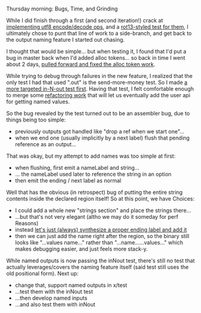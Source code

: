Thursday morning: Bugs, Time, and Grinding

While I did finish through a first (and second iteration!) crack at
[implementing utf8 encode/decode ops][d3cd2796], and a [rot13-styled test for
them][158b7df9], I ultimately chose to punt that line of work to a side-branch,
and get back to the output naming feature I started out chasing.

I thought that would be simple... but when testing it, I found that I'd put a
bug in master back when I'd added alloc tokens... so back in time I went about
2 days, [pulled forward and fixed the alloc token work][2b63cb3b].

While trying to debug through failures in the new feature, I realized that the
only test I had that used ".out" is the send-more-money test. So I made [a more
targeted in-N-out test first][b206f9b7]. Having that test, I felt comfortable
enough to merge some [refactoring work][e362923c] that will let us eventually
add the user api for getting named values.

So the bug revealed by the test turned out to be an assembler bug, due to
things being too simple:
- previously outputs got handled like "drop a ref when we start one"...
- when we end one (usually implicitly by a next label) flush that pending
  reference as an output...

That was okay, but my attempt to add names was too simple at first:
- when flushing, first emit a nameLabel and string...
- ... the nameLabel used later to reference the string in an option
- then emit the ending / next label as normal

Well that has the obvious (in retrospect) bug of putting the entire string
contents inside the declared region itself! So at this point, we have Choices:
- I could add a whole new "strings section" and place the strings there...
- ...but that's not very elegant (altho we may do it someday for perf Reasons)
- instead [let's just (always) synthesize a proper ending label and add it][327e00aa]
- then we can just add the name right after the region, so the binary still
  looks like "...values name..." rather than "...name......values..." which
  makes debugging easier, and just feels more stack-y.

While named outputs is now passing the inNout test, there's still no test that
actually leverages/covers the naming feature itself (said test still uses the
old positional form). Next up:
- change that, support named outputs in x/test
- ...test them with the inNout test
- ...then develop named inputs
- ...and also test them with inNout

[2b63cb3b]: https://github.com/jcorbin/stackvm/commit/2b63cb3b3a9bbd817a0851bed7e992e91b76f2b6
[b206f9b7]: https://github.com/jcorbin/stackvm/commit/b206f9b74f27f5d15c81c98ccb9a7a3a90ad0911
[e362923c]: https://github.com/jcorbin/stackvm/commit/e362923ce805bb1132a560e6e037a6408957d574
[327e00aa]: https://github.com/jcorbin/stackvm/commit/327e00aa3ce38ba96e6164f138c8862f81f20a11
[158b7df9]: https://github.com/jcorbin/stackvm/commit/158b7df9494e4ad0e8d9ea84d8f8090377d201c3
[d3cd2796]: https://github.com/jcorbin/stackvm/commit/d3cd2796492c4800b91d3648c2c76036276f2cbc
